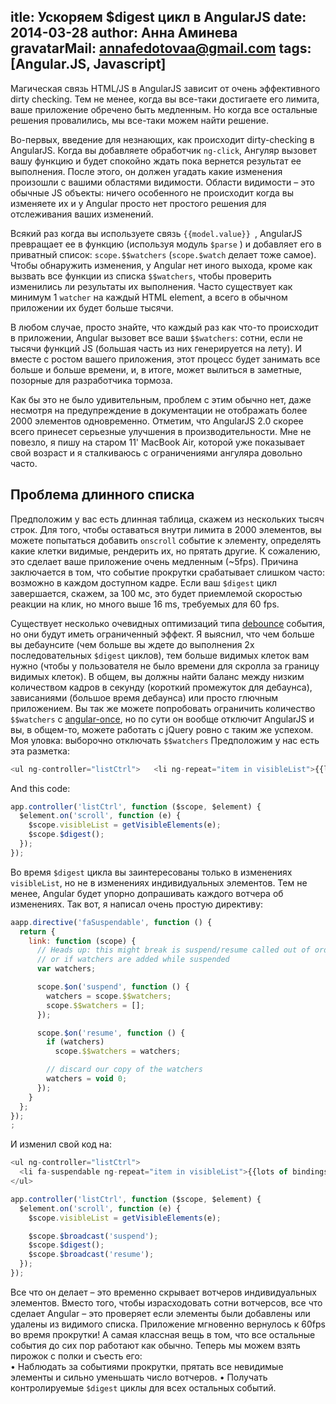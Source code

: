 itle: Ускоряем $digest цикл в AngularJS
date: 2014-03-28
author: Анна Аминева
gravatarMail: annafedotovaa@gmail.com
tags: [Angular.JS, Javascript]
---

Магическая связь HTML/JS в AngularJS зависит от очень эффективного dirty checking.  Тем не менее, когда вы все-таки достигаете его лимита, ваше приложение обречено быть медленным. Но когда все остальные решения провалились, мы все-таки можем найти решение.
<!-- more -->

Во-первых, введение для незнающих, как происходит dirty-checking в AngularJS. 
Когда вы добавляете обработчик `ng-click`, Ангуляр вызовет вашу функцию и будет спокойно ждать пока вернется результат ее выполнения. После этого, он должен угадать какие изменения произошли с вашими областями видимости. Области видимости – это обычные JS объекты: ничего особенного не происходит когда вы изменяете их и у Angular просто нет простого решения для отслеживания ваших изменений.

Всякий раз когда вы используете связь `{{model.value}} `, AngularJS превращает ее в функцию (используя модуль `$parse` ) и добавляет его в приватный список: `scope.$$watchers` (`scope.$watch` делает тоже самое). Чтобы обнаружить изменения, у Angular нет иного выхода, кроме как вызвать все функции из списка `$$watchers`, чтобы проверить изменились ли результаты их выполнения. Часто существует как минимум 1 `watcher` на каждый HTML element, а всего в обычном приложении их будет больше тысячи.


В любом случае, просто знайте, что каждый раз как что-то происходит в приложении, Angular вызовет все ваши `$$watchers`: сотни, если не тысячи функций JS (большая часть из них генерируется на лету). И вместе с ростом вашего приложения, этот процесс будет занимать все больше и больше времени, и, в итоге, может вылиться в заметные, позорные для разработчика тормоза.


Как бы это не было удивительным, проблем с этим обычно нет, даже несмотря на предупреждение в документации не отображать более 2000 элементов одновременно. Отметим, что AngularJS 2.0 скорее всего принесет серьезные улучшения в производительности.
Мне не повезло, я пишу на старом 11' MacBook Air, которой уже показывает свой возраст и я сталкиваюсь с ограничениями ангуляра довольно часто.

## Проблема длинного списка

Предположим у вас есть длинная таблица, скажем из нескольких тысяч строк. Для того, чтобы оставаться внутри лимита в 2000 элементов, вы можете попытаться добавить `onscroll` событие к элементу, определять какие клетки видимые, рендерить их, но прятать другие. К сожалению,  это сделает ваше приложение очень медленным (~5fps). Причина заключается в том, что событие прокрутки срабатывает слишком часто: возможно в каждом доступном кадре. Если ваш `$digest` цикл завершается, скажем, за 100 мс, это будет приемлемой скоростью реакции на клик, но много выше 16 ms, требуемых для 60 fps.

Существует несколько очевидных оптимизаций типа [debounce](http://underscorejs.org/#debounce) события, но они будут иметь ограниченный эффект. Я выяснил, что чем больше вы дебаунсите (чем больше вы ждете до выполнения 2х последовательных `$digest` циклов), тем больше видимых клеток вам нужно (чтобы у пользователя не было времени для скролла за границу видимых клеток). В общем, вы должны найти баланс между низким количеством кадров в секунду (короткий промежуток для дебаунса), зависаниями (большое время дебаунса) или просто глючным приложением.
Вы так же можете попробовать ограничить количество `$$watchers` с [angular-once](https://github.com/tadeuszwojcik/angular-once), но по сути он вообще отключит AngularJS и вы, в общем-то, можете работать с jQuery ровно с таким же успехом.
Моя уловка: выборочно отключать `$$watchers`
Предположим у нас есть эта разметка:

```javascript
<ul ng-controller="listCtrl">   <li ng-repeat="item in visibleList">{{lots of bindings}}</li> </ul> 
```

And this code:

```javascript
app.controller('listCtrl', function ($scope, $element) {
  $element.on('scroll', function (e) {
    $scope.visibleList = getVisibleElements(e);
    $scope.$digest();
  });
});
```

Во время `$digest` цикла вы заинтересованы только в изменениях `visibleList`, но не в изменениях индивидуальных элементов. Тем не менее, Angular будет упорно допрашивать каждого вотчера об изменениях.
Так вот, я написал очень простую директиву:

```javascript
aapp.directive('faSuspendable', function () {
  return {
    link: function (scope) {
      // Heads up: this might break is suspend/resume called out of order
      // or if watchers are added while suspended
      var watchers;

      scope.$on('suspend', function () {
        watchers = scope.$$watchers;
        scope.$$watchers = [];
      });

      scope.$on('resume', function () {
        if (watchers)
          scope.$$watchers = watchers;

        // discard our copy of the watchers
        watchers = void 0;
      });
    }
  };
});
;
``` 

И изменил свой код на:

```javascript
<ul ng-controller="listCtrl">
  <li fa-suspendable ng-repeat="item in visibleList">{{lots of bindings}}</li>
</ul>

app.controller('listCtrl', function ($scope, $element) {
  $element.on('scroll', function (e) {
    $scope.visibleList = getVisibleElements(e);

    $scope.$broadcast('suspend');
    $scope.$digest();
    $scope.$broadcast('resume');
  });
});
```
 
 
Все что он делает – это временно скрывает вотчеров индивидуальных элементов. Вместо того, чтобы израсходовать сотни вотчерсов, все что сделает Angular – это проверяет если элементы были добавлены или удалены из видимого списка. Приложение мгновенно вернулось к 60fps во время прокрутки!
А самая классная вещь в том, что все остальные события до сих пор работают как обычно. Теперь мы можем взять пирожок с полки и съесть его:  
•	Наблюдать за событиями прокрутки, прятать все невидимые элементы и сильно уменьшать число вотчеров.
•	Получать контролируемые `$digest` циклы для всех остальных событий.


